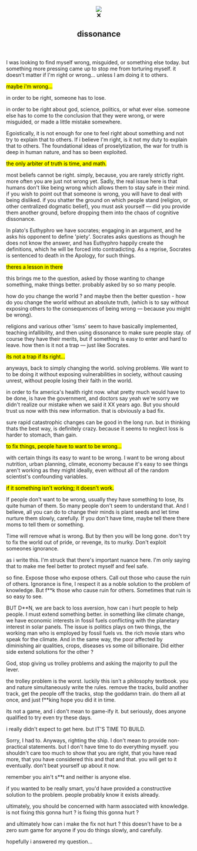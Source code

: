 <html><head><meta http-equiv="Content-Type" content="text/html; charset=utf-8"/><title>dissonance</title><style>
/* webkit printing magic: print all background colors */
html {
	-webkit-print-color-adjust: exact;
}

html,

body {
	line-height: 1.5;
	white-space: pre-wrap;
}

a,
a.visited {
	color: inherit;
	text-decoration: underline;
}

.pdf-relative-link-path {
	font-size: 80%;
	color: #444;
}

h1,
h2,
h3 {
	letter-spacing: -0.01em;
	line-height: 1.2;
	font-weight: 600;
	margin-bottom: 0;
}

.page-title {
	font-size: 2.5rem;
	font-weight: 700;
	margin-top: 0;
	margin-bottom: 0.75em;
}

h1 {
	font-size: 1.875rem;
	margin-top: 1.875rem;
}

h2 {
	font-size: 1.5rem;
	margin-top: 1.5rem;
}

h3 {
	font-size: 1.25rem;
	margin-top: 1.25rem;
}

.source {
	border: 1px solid #ddd;
	border-radius: 3px;
	padding: 1.5em;
	word-break: break-all;
}

.callout {
	border-radius: 3px;
	padding: 1rem;
}

figure {
	margin: 1.25em 0;
	page-break-inside: avoid;
}

figcaption {
	opacity: 0.5;
	font-size: 85%;
	margin-top: 0.5em;
}

mark {
	background-color: transparent;
}

.indented {
	padding-left: 1.5em;
}

hr {
	background: transparent;
	display: block;
	width: 100%;
	height: 1px;
	visibility: visible;
	border: none;
	border-bottom: 1px solid rgba(55, 53, 47, 0.09);
}

img {
	max-width: 100%;
}

@media only print {
	img {
		max-height: 100vh;
		object-fit: contain;
	}
}

@page {
	margin: 1in;
}

.collection-content {
	font-size: 0.875rem;
}

.column-list {
	display: flex;
	justify-content: space-between;
}

.column {
	padding: 0 1em;
}

.column:first-child {
	padding-left: 0;
}

.column:last-child {
	padding-right: 0;
}

.table_of_contents-item {
	display: block;
	font-size: 0.875rem;
	line-height: 1.3;
	padding: 0.125rem;
}

.table_of_contents-indent-1 {
	margin-left: 1.5rem;
}

.table_of_contents-indent-2 {
	margin-left: 3rem;
}

.table_of_contents-indent-3 {
	margin-left: 4.5rem;
}

.table_of_contents-link {
	text-decoration: none;
	opacity: 0.7;
	border-bottom: 1px solid rgba(55, 53, 47, 0.18);
}

table,
th,
td {
	border: 1px solid rgba(55, 53, 47, 0.09);
	border-collapse: collapse;
}

table {
	border-left: none;
	border-right: none;
}

th,
td {
	font-weight: normal;
	padding: 0.25em 0.5em;
	line-height: 1.5;
	min-height: 1.5em;
	text-align: left;
}

th {
	color: rgba(55, 53, 47, 0.6);
}

ol,
ul {
	margin: 0;
	margin-block-start: 0.6em;
	margin-block-end: 0.6em;
}

li > ol:first-child,
li > ul:first-child {
	margin-block-start: 0.6em;
}

ul > li {
	list-style: disc;
}

ul.to-do-list {
	text-indent: -1.7em;
}

ul.to-do-list > li {
	list-style: none;
}

.to-do-children-checked {
	text-decoration: line-through;
	opacity: 0.375;
}

ul.toggle > li {
	list-style: none;
}

ul {
	padding-inline-start: 1.7em;
}

ul > li {
	padding-left: 0.1em;
}

ol {
	padding-inline-start: 1.6em;
}

ol > li {
	padding-left: 0.2em;
}

.mono ol {
	padding-inline-start: 2em;
}

.mono ol > li {
	text-indent: -0.4em;
}

.toggle {
	padding-inline-start: 0em;
	list-style-type: none;
}

/* Indent toggle children */
.toggle > li > details {
	padding-left: 1.7em;
}

.toggle > li > details > summary {
	margin-left: -1.1em;
}

.selected-value {
	display: inline-block;
	padding: 0 0.5em;
	background: rgba(206, 205, 202, 0.5);
	border-radius: 3px;
	margin-right: 0.5em;
	margin-top: 0.3em;
	margin-bottom: 0.3em;
	white-space: nowrap;
}

.collection-title {
	display: inline-block;
	margin-right: 1em;
}

time {
	opacity: 0.5;
}

.icon {
	display: inline-block;
	max-width: 1.2em;
	max-height: 1.2em;
	text-decoration: none;
	vertical-align: text-bottom;
	margin-right: 0.5em;
}

img.icon {
	border-radius: 3px;
}

.user-icon {
	width: 1.5em;
	height: 1.5em;
	border-radius: 100%;
	margin-right: 0.5rem;
}

.user-icon-inner {
	font-size: 0.8em;
}

.text-icon {
	border: 1px solid #000;
	text-align: center;
}

.page-cover-image {
	display: block;
	object-fit: cover;
	width: 100%;
	height: 30vh;
}

.page-header-icon {
	font-size: 3rem;
	margin-bottom: 1rem;
}

.page-header-icon-with-cover {
	margin-top: -0.72em;
	margin-left: 0.07em;
}

.page-header-icon img {
	border-radius: 3px;
}

.link-to-page {
	margin: 1em 0;
	padding: 0;
	border: none;
	font-weight: 500;
}

p > .user {
	opacity: 0.5;
}

td > .user,
td > time {
	white-space: nowrap;
}

input[type="checkbox"] {
	transform: scale(1.5);
	margin-right: 0.6em;
	vertical-align: middle;
}

p {
	margin-top: 0.5em;
	margin-bottom: 0.5em;
}

.image {
	border: none;
	margin: 1.5em 0;
	padding: 0;
	border-radius: 0;
	text-align: center;
}

.code,
code {
	background: rgba(135, 131, 120, 0.15);
	border-radius: 3px;
	padding: 0.2em 0.4em;
	border-radius: 3px;
	font-size: 85%;
	tab-size: 2;
}

code {
	color: #eb5757;
}

.code {
	padding: 1.5em 1em;
}

.code > code {
	background: none;
	padding: 0;
	font-size: 100%;
	color: inherit;
}

blockquote {
	font-size: 1.25em;
	margin: 1em 0;
	padding-left: 1em;
	border-left: 3px solid rgb(55, 53, 47);
}

.bookmark {
	text-decoration: none;
	max-height: 8em;
	padding: 0;
	display: flex;
	width: 100%;
	align-items: stretch;
}

.bookmark-title {
	font-size: 0.85em;
	overflow: hidden;
	text-overflow: ellipsis;
	height: 1.75em;
	white-space: nowrap;
}

.bookmark-text {
	display: flex;
	flex-direction: column;
}

.bookmark-info {
	flex: 4 1 180px;
	padding: 12px 14px 14px;
	display: flex;
	flex-direction: column;
	justify-content: space-between;
}

.bookmark-image {
	width: 33%;
	flex: 1 1 180px;
	display: block;
	position: relative;
	object-fit: cover;
	border-radius: 1px;
}

.bookmark-description {
	color: rgba(55, 53, 47, 0.6);
	font-size: 0.75em;
	overflow: hidden;
	max-height: 4.5em;
	word-break: break-word;
}

.bookmark-href {
	font-size: 0.75em;
	margin-top: 0.25em;
}

.sans { font-family: -apple-system, BlinkMacSystemFont, "Segoe UI", Helvetica, "Apple Color Emoji", Arial, sans-serif, "Segoe UI Emoji", "Segoe UI Symbol"; }
.code { font-family: "SFMono-Regular", Consolas, "Liberation Mono", Menlo, Courier, monospace; }
.serif { font-family: Lyon-Text, Georgia, YuMincho, "Yu Mincho", "Hiragino Mincho ProN", "Hiragino Mincho Pro", "Songti TC", "Songti SC", "SimSun", "Nanum Myeongjo", NanumMyeongjo, Batang, serif; }
.mono { font-family: iawriter-mono, Nitti, Menlo, Courier, monospace; }
.pdf .sans { font-family: Inter, -apple-system, BlinkMacSystemFont, "Segoe UI", Helvetica, "Apple Color Emoji", Arial, sans-serif, "Segoe UI Emoji", "Segoe UI Symbol", 'Twemoji', 'Noto Color Emoji', 'Noto Sans CJK SC', 'Noto Sans CJK KR'; }

.pdf .code { font-family: Source Code Pro, "SFMono-Regular", Consolas, "Liberation Mono", Menlo, Courier, monospace, 'Twemoji', 'Noto Color Emoji', 'Noto Sans Mono CJK SC', 'Noto Sans Mono CJK KR'; }

.pdf .serif { font-family: PT Serif, Lyon-Text, Georgia, YuMincho, "Yu Mincho", "Hiragino Mincho ProN", "Hiragino Mincho Pro", "Songti TC", "Songti SC", "SimSun", "Nanum Myeongjo", NanumMyeongjo, Batang, serif, 'Twemoji', 'Noto Color Emoji', 'Noto Sans CJK SC', 'Noto Sans CJK KR'; }

.pdf .mono { font-family: PT Mono, iawriter-mono, Nitti, Menlo, Courier, monospace, 'Twemoji', 'Noto Color Emoji', 'Noto Sans Mono CJK SC', 'Noto Sans Mono CJK KR'; }

.highlight-default {
}
.highlight-gray {
	color: rgb(155,154,151);
}
.highlight-brown {
	color: rgb(100,71,58);
}
.highlight-orange {
	color: rgb(217,115,13);
}
.highlight-yellow {
	color: rgb(223,171,1);
}
.highlight-teal {
	color: rgb(15,123,108);
}
.highlight-blue {
	color: rgb(11,110,153);
}
.highlight-purple {
	color: rgb(105,64,165);
}
.highlight-pink {
	color: rgb(173,26,114);
}
.highlight-red {
	color: rgb(224,62,62);
}
.highlight-gray_background {
	background: rgb(235,236,237);
}
.highlight-brown_background {
	background: rgb(233,229,227);
}
.highlight-orange_background {
	background: rgb(250,235,221);
}
.highlight-yellow_background {
	background: rgb(251,243,219);
}
.highlight-teal_background {
	background: rgb(221,237,234);
}
.highlight-blue_background {
	background: rgb(221,235,241);
}
.highlight-purple_background {
	background: rgb(234,228,242);
}
.highlight-pink_background {
	background: rgb(244,223,235);
}
.highlight-red_background {
	background: rgb(251,228,228);
}
.block-color-default {
	color: inherit;
	fill: inherit;
}
.block-color-gray {
	color: rgba(55, 53, 47, 0.6);
	fill: rgba(55, 53, 47, 0.6);
}
.block-color-brown {
	color: rgb(100,71,58);
	fill: rgb(100,71,58);
}
.block-color-orange {
	color: rgb(217,115,13);
	fill: rgb(217,115,13);
}
.block-color-yellow {
	color: rgb(223,171,1);
	fill: rgb(223,171,1);
}
.block-color-teal {
	color: rgb(15,123,108);
	fill: rgb(15,123,108);
}
.block-color-blue {
	color: rgb(11,110,153);
	fill: rgb(11,110,153);
}
.block-color-purple {
	color: rgb(105,64,165);
	fill: rgb(105,64,165);
}
.block-color-pink {
	color: rgb(173,26,114);
	fill: rgb(173,26,114);
}
.block-color-red {
	color: rgb(224,62,62);
	fill: rgb(224,62,62);
}
.block-color-gray_background {
	background: rgb(235,236,237);
}
.block-color-brown_background {
	background: rgb(233,229,227);
}
.block-color-orange_background {
	background: rgb(250,235,221);
}
.block-color-yellow_background {
	background: rgb(251,243,219);
}
.block-color-teal_background {
	background: rgb(221,237,234);
}
.block-color-blue_background {
	background: rgb(221,235,241);
}
.block-color-purple_background {
	background: rgb(234,228,242);
}
.block-color-pink_background {
	background: rgb(244,223,235);
}
.block-color-red_background {
	background: rgb(251,228,228);
}
.select-value-color-default { background-color: rgba(206,205,202,0.5); }
.select-value-color-gray { background-color: rgba(155,154,151, 0.4); }
.select-value-color-brown { background-color: rgba(140,46,0,0.2); }
.select-value-color-orange { background-color: rgba(245,93,0,0.2); }
.select-value-color-yellow { background-color: rgba(233,168,0,0.2); }
.select-value-color-green { background-color: rgba(0,135,107,0.2); }
.select-value-color-blue { background-color: rgba(0,120,223,0.2); }
.select-value-color-purple { background-color: rgba(103,36,222,0.2); }
.select-value-color-pink { background-color: rgba(221,0,129,0.2); }
.select-value-color-red { background-color: rgba(255,0,26,0.2); }

.checkbox {
	display: inline-flex;
	vertical-align: text-bottom;
	width: 16;
	height: 16;
	background-size: 16px;
	margin-left: 2px;
	margin-right: 5px;
}

.checkbox-on {
	background-image: url("data:image/svg+xml;charset=UTF-8,%3Csvg%20width%3D%2216%22%20height%3D%2216%22%20viewBox%3D%220%200%2016%2016%22%20fill%3D%22none%22%20xmlns%3D%22http%3A%2F%2Fwww.w3.org%2F2000%2Fsvg%22%3E%0A%3Crect%20width%3D%2216%22%20height%3D%2216%22%20fill%3D%22%2358A9D7%22%2F%3E%0A%3Cpath%20d%3D%22M6.71429%2012.2852L14%204.9995L12.7143%203.71436L6.71429%209.71378L3.28571%206.2831L2%207.57092L6.71429%2012.2852Z%22%20fill%3D%22white%22%2F%3E%0A%3C%2Fsvg%3E");
}

.checkbox-off {
	background-image: url("data:image/svg+xml;charset=UTF-8,%3Csvg%20width%3D%2216%22%20height%3D%2216%22%20viewBox%3D%220%200%2016%2016%22%20fill%3D%22none%22%20xmlns%3D%22http%3A%2F%2Fwww.w3.org%2F2000%2Fsvg%22%3E%0A%3Crect%20x%3D%220.75%22%20y%3D%220.75%22%20width%3D%2214.5%22%20height%3D%2214.5%22%20fill%3D%22white%22%20stroke%3D%22%2336352F%22%20stroke-width%3D%221.5%22%2F%3E%0A%3C%2Fsvg%3E");
}
	
</style></head><body><article id="a5585370-2d91-4449-a955-5c09d733b7d8" class="page mono"><header><img class="page-cover-image" src="https://images.unsplash.com/photo-1470813740244-df37b8c1edcb?ixlib=rb-1.2.1&amp;q=85&amp;fm=jpg&amp;crop=entropy&amp;cs=srgb" style="object-position:center 50%"/><div class="page-header-icon page-header-icon-with-cover"><span class="icon">❌</span></div><h1 class="page-title">dissonance</h1></header><div class="page-body"><p id="cdfbc43d-8660-4f78-945b-707cce98d9d0" class="">I was looking to find myself wrong, misguided, or something else today. but something more pressing came up to stop me from torturing myself. it doesn&#x27;t matter if I&#x27;m right or wrong... unless I am doing it to others.</p><p id="8e03e2b6-0fd1-41ad-9ca3-bfe61c9a53b2" class="">
</p><p id="6d24a01c-a733-46f4-b128-d8133598ef0a" class=""><mark class="highlight-pink">maybe i&#x27;m wrong...</mark></p><p id="3cd62ccc-ecec-4212-bca3-be7e34a61039" class="">
</p><p id="af54e28b-aff4-4d92-955d-f69e0f80520f" class="">in order to be right, someone has to lose.</p><p id="1f6b2864-e982-4e8a-9e24-ed211ede63fd" class="">
</p><p id="aceba483-7c1a-428f-b13a-aa966ac043ba" class="">in order to be right about god, science, politics, or what ever else. someone else has to come to the conclusion that they were wrong, or were misguided, or made a little mistake somewhere. </p><p id="d569fbb1-c7c3-41c2-ba60-9415a55878ba" class="">
</p><p id="dc667c37-7970-4214-9a70-37c5ddd730a8" class="">Egoistically, it is not enough for one to feel right about something and not try to explain that to others. If i believe I&#x27;m right, is it not my duty to explain that to others. The foundational ideas of proselytization, the war for truth is deep in human nature, and has so  been exploited.</p><p id="d0ca3ff8-4c1a-4a79-ab4c-4e0dfb9e06cf" class="">
</p><p id="2024f423-5a00-4442-a772-ff8a5d04f445" class=""><mark class="highlight-pink">the only arbiter of truth is time, and math.</mark></p><p id="039c089a-f033-4c31-b117-339454ca89bd" class="">
</p><p id="5321fad7-d098-4207-a054-f28477aef74e" class="">most beliefs cannot be right. simply, because, you are rarely strictly right. more often you are just not wrong yet. Sadly, the real issue here is that humans don&#x27;t like being wrong which allows them to stay safe in their mind. if you wish to point out that someone is wrong, you will have to deal with being disliked. if you shatter the ground on which people stand (religion, or other centralized dogmatic belief), you must ask yourself — did you provide them another ground, before dropping them into the chaos of cognitive dissonance.</p><p id="4299aeea-b9fc-434b-8bf3-55f424e3a2fb" class="">
</p><p id="85cefba0-df90-42e8-9427-3b5dedbad0ff" class="">In plato&#x27;s Euthyphro we have socrates; engaging in an argument, and he asks his opponent to define &#x27;piety&#x27;. Socrates asks questions as though he does not know the answer, and has Euthyphro happily create the definitions, which he will be forced into contradicting. As a reprise, Socrates is sentenced to death in the Apology, for such things.</p><p id="78ac801b-2bfc-4076-a07e-42163ea980bf" class="">
</p><p id="acab5d6a-f33a-4b9a-9b4e-c3a7edc32f67" class=""><mark class="highlight-orange">theres a lesson in there</mark></p><p id="89ee93a4-6402-407c-8e3d-764936a5155d" class="">
</p><p id="b9420c0d-5380-4a47-a8f4-ee2417226a8e" class="">this brings me to the question, asked by those wanting to change something, make things better. probably asked by so so many people.</p><p id="6d7c35c6-d120-4c12-829c-355fb5c27b37" class="">
</p><p id="1e778075-22ed-4301-8124-bfa8b05410c7" class="">how do you change the world ? and maybe then the better question - how do you change the world without an absolute truth, (which is to say without exposing others to the consequences of being wrong — because you might be wrong).</p><p id="5c809501-4a6b-4b0f-8ca1-d22b1520cf4c" class="">
</p><p id="c5221f8a-e014-4e2e-906a-b6dc7ea2d6c4" class="">religions and various other &#x27;isms&#x27; seem to have basically implemented,  teaching infallibility, and then using dissonance to make sure people stay. of course they have their merits, but if something is easy to enter and hard to leave. how then is it not a trap — just like Socrates.</p><p id="0f3e3f32-0db7-488d-b6f4-37aa6db4cfa8" class="">
</p><p id="8fd1e560-c795-4b3a-afb7-fd48667e194a" class=""><mark class="highlight-pink">its not a trap if its right... </mark></p><p id="887984c3-0c65-45af-86ba-b02b5e8a1734" class="">
</p><p id="adeede3e-43e8-4d4e-b98f-ddee9c71babc" class="">anyways, back to simply changing the world. solving problems. We want to to be doing it without exposing vulnerabilities in society, without causing unrest, without people losing their faith in the world. </p><p id="5c4c291a-b67f-4cd3-a3c4-d096a03ce350" class="">
</p><p id="588c72b1-7b4e-4aef-8401-27f11e6d180f" class="">in order to fix america&#x27;s health right now. what pretty much would have to be done, is have the government, and doctors say yeah we&#x27;re sorry we didn&#x27;t realize our mistake when we said it XX years ago. But you should trust us now with this new information. that is obviously a bad fix.</p><p id="8bcff372-f3f6-48ef-8d55-22cff7292b79" class="">
</p><p id="3b470de6-70ce-4654-8086-61a813de150d" class="">sure rapid catastrophic changes can be good in the long run. but in thinking thats the best way, is definitely crazy. because it seems to neglect loss is harder to stomach, than gain.</p><p id="378e7222-3ce7-4b47-9c04-0ca0fdd94ccd" class="">
</p><p id="e47b64d1-76fc-4ba9-80c3-3ae9dc848d79" class=""><mark class="highlight-pink">to fix things, people have to want to be wrong...  </mark></p><p id="dc455902-a4d1-4a28-9e37-a907ffae067b" class="">
</p><p id="20b51dec-5c9b-4309-a2a4-f5460b8a098b" class="">with certain things its easy to want to be wrong. I want to be wrong about nutrition, urban planning, climate, economy because it&#x27;s easy to see things aren&#x27;t working as they might ideally, even without all of the random scientist&#x27;s confounding variables. </p><p id="ef5b6f10-7520-445c-8c8c-59b7d16e86b3" class="">
</p><p id="3f5aba32-59c7-4594-b5ef-1c97893ba590" class=""><mark class="highlight-red">if it something isn&#x27;t working; it doesn&#x27;t work.</mark></p><p id="e945d418-6bb6-4dfb-ad7e-21d97cf82cce" class="">
</p><p id="563b2e19-d3de-413d-a596-3be4b2ee2168" class="">If people don&#x27;t want to be wrong, usually they have something to lose, its quite human of them. So many people don&#x27;t seem to understand that. And I believe, all you can do to change their minds is plant seeds and let time nurture them slowly, carefully. If you don&#x27;t have time, maybe tell there there moms to tell them or something.</p><p id="a0c27159-86d2-4984-8080-36460aab5a7a" class="">
</p><p id="bba6779e-a937-4b12-8cff-7eae741b5aef" class="">Time will remove what is wrong. But by then you will be long gone. don&#x27;t try to fix the world out of pride, or revenge, its to murky. Don&#x27;t exploit someones ignorance.</p><p id="6c0cd2de-5dd1-4892-b824-085443551ca8" class="">
</p><p id="ed8ee9b9-2dc3-4b1d-a9cd-a14bf06d375e" class="">as i write this. I&#x27;m struck that there&#x27;s important nuance here. I&#x27;m only saying that to make me feel better to protect myself and feel safe. </p><p id="7dc7ecf6-f008-449e-b926-a699374de92e" class="">
</p><p id="33de90fd-8e10-471e-bb73-fdae0fd78d96" class="">so fine. Expose those who expose others. Call out those who cause the ruin of others. Ignorance is fine, I respect it as a noble solution to the problem of knowledge. But f**k those who cause ruin for others. Sometimes that ruin is so easy to see.</p><p id="6cb65438-19df-4ed3-93ff-a409c462eb5c" class="">
</p><p id="0ca52411-0508-4308-b206-d5171fdb0d99" class="">BUT D**N, we are back to loss aversion, how can i hurt people to help people. I must extend something better. in something like climate change, we have economic interests in fossil fuels conflicting with the planetary interest in solar panels. The issue is politics plays on two things, the working man who is employed by fossil fuels vs. the rich movie stars who speak for the climate. And in the same way, the poor affected by diminishing air qualities, crops, diseases vs some oil billionaire. Did either side extend solutions for the other ?</p><p id="8bbfa885-df4a-45cd-8e1f-bbe82b4fa083" class="">
</p><p id="6cc22ebc-afde-420b-ac68-0b6768b6e6dc" class="">God, stop giving us trolley problems and asking the majority to pull the lever. </p><p id="48059e06-1151-40b3-b603-96ef2d38470a" class="">
</p><p id="bd03cf07-7ed2-4ff4-9604-82c576e341b4" class="">the trolley problem is the worst. luckily this isn&#x27;t a philosophy textbook. you and nature simultaneously write the rules. remove the tracks, build another track, get the people off the tracks, stop the goddamn train. do them all at once, and just f**king hope you did it in time.</p><p id="8cfa56e6-7dd1-4e3d-994a-9ea5f64ed5d8" class="">
</p><p id="c3273ad5-c91e-4942-b25e-5e9c24f60008" class="">its not a game, and i don&#x27;t mean to game-ify it. but seriously, does anyone qualified to try even try these days. </p><p id="aa3ea781-06a5-4e60-a76b-8688dcb3e80b" class="">
</p><p id="c96fb6c5-94ba-4a51-87c9-c82c1ad0f1ef" class="">i really didn&#x27;t expect to get here. but IT&#x27;S TIME TO BUILD.</p><p id="3e3901ff-f5df-48d3-937e-5814865a978b" class="">
</p><p id="7662cb76-312a-4faa-be29-09db5945b543" class="">Sorry, I had to. Anyways, righting the ship. I don&#x27;t mean to provide non-practical statements. but I don&#x27;t have time to do everything myself. you shouldn&#x27;t care too much to show that you are right, that you have read more, that you have considered this and that and that. you will get to it eventually. don&#x27;t beat yourself up about it now.</p><p id="7eee5cea-439f-4291-9ab7-d1a887f85426" class="">
</p><p id="83e43e53-0792-42f0-917b-4f3aca5e1863" class="">remember you ain&#x27;t s**t and neither is anyone else.</p><p id="fd5ed3c1-5435-4a18-ad25-f3b542b37529" class="">
</p><p id="58722ba8-4924-4025-97c6-d941cdf42478" class="">if you wanted to be really smart, you&#x27;d have provided a constructive solution to the problem. people probably know it exists already.</p><p id="c9200f1f-6aa9-47cd-a1ae-8c36daeb45ed" class="">
</p><p id="19db59a7-4f78-446c-8bca-4ce3f4cbd068" class="">ultimately, you should be concerned with harm associated with knowledge. is not fixing this gonna hurt ? is fixing this gonna hurt ? </p><p id="7b0c63b7-fb12-46ef-b172-da3f265bf693" class="">and ultimately how can i make the fix not hurt ? this doesn&#x27;t have to be a zero sum game for anyone if you do things slowly, and carefully. </p><p id="0dea8674-ddce-416e-b6e5-960a1cbd9e4b" class="">
</p><p id="803ca634-a18f-4a98-8d0d-753b94c3cedd" class="">hopefully i answered my question...</p><p id="386237e1-a9e6-454a-b8b1-93689d516899" class=""> </p><p id="a5bf5cd3-7d69-4a63-8e61-62efae4a2440" class="">
</p><p id="004ccebf-b138-4066-a507-39e14ba99ebd" class="">
</p><p id="62b28e4a-083c-4f2e-9818-f94465b889c2" class="">
</p><p id="dfc6814b-e805-4c83-bdaa-db7a6068ab66" class="">
</p><p id="b9e5823a-37ba-4f8c-aa5c-5d81fb435b21" class="">
</p><p id="3ea98774-e31b-4e56-a5e3-95dbdfea567d" class="">
</p></div></article></body></html>